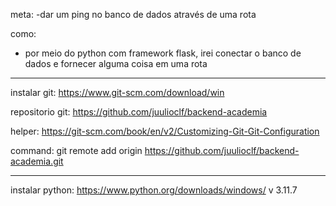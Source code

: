 meta: 
-dar um ping no banco de dados através de uma rota

como:
- por meio do python com framework flask, irei conectar o banco de dados e fornecer alguma coisa em uma rota

______________________________________________

instalar git:
https://www.git-scm.com/download/win

repositorio git:
https://github.com/juulioclf/backend-academia

helper:
https://git-scm.com/book/en/v2/Customizing-Git-Git-Configuration


command:
git remote add origin https://github.com/juulioclf/backend-academia.git

______________________________________________
instalar python:
https://www.python.org/downloads/windows/
v 3.11.7